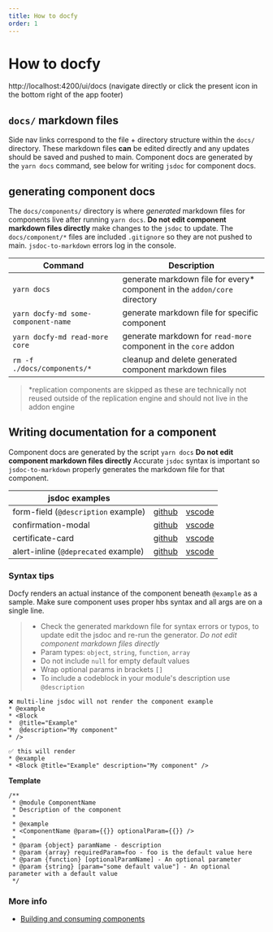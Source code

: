```yaml
---
title: How to docfy
order: 1
---
```


# How to docfy

http://localhost:4200/ui/docs (navigate directly or click the present icon in the bottom right of the app footer)

## `docs/` markdown files

Side nav links correspond to the file + directory structure within the `docs/` directory. These markdown files **can** be edited directly and any updates should be saved and pushed to main. Component docs are generated by the `yarn docs` command, see below for writing `jsdoc` for component docs.

## generating component docs

The `docs/components/` directory is where _generated_ markdown files for components live after running `yarn docs`. **Do not edit component markdown files directly** make changes to the `jsdoc` to update. The `docs/component/*` files are included `.gitignore` so they are not pushed to main. `jsdoc-to-markdown` errors log in the console.

| Command                             | Description                                                                |
| ----------------------------------- | -------------------------------------------------------------------------- |
| `yarn docs`                         | generate markdown file for every\* component in the `addon/core` directory |
| `yarn docfy-md some-component-name` | generate markdown file for specific component                              |
| `yarn docfy-md read-more core`      | generate markdown for `read-more` component in the `core` addon            |
| `rm -f ./docs/components/*`         | cleanup and delete generated component markdown files                      |

> \*replication components are skipped as these are technically not reused outside of the replication engine and should not live in the addon engine

## Writing documentation for a component

Component docs are generated by the script `yarn docs` **Do not edit component markdown files directly**
Accurate `jsdoc` syntax is important so `jsdoc-to-markdown` properly generates the markdown file for that component.

| jsdoc examples                       |                                                                                                            |                                                               |
| ------------------------------------ | ---------------------------------------------------------------------------------------------------------- | ------------------------------------------------------------- |
| form-field (`@description` example)  | [github ](https://github.com/hashicorp/vault/blob/main/ui/lib/core/addon/components/form-field.js)         | [vscode ](../lib/core/addon/components/form-field.js)         |
| confirmation-modal                   | [github ](https://github.com/hashicorp/vault/blob/main/ui/lib/core/addon/components/confirmation-modal.js) | [vscode ](../lib/core/addon/components/confirmation-modal.js) |
| certificate-card                     | [github ](https://github.com/hashicorp/vault/blob/main/ui/lib/core/addon/components/certificate-card.js)   | [vscode ](../lib/core/addon/components/certificate-card.js)   |
| alert-inline (`@deprecated` example) | [github](https://github.com/hashicorp/vault/blob/main/ui/lib/core/addon/components/alert-inline.js)        | [vscode ](../lib/core/addon/components/alert-inline.js)       |

### Syntax tips

Docfy renders an actual instance of the component beneath `@example` as a sample. Make sure component uses proper hbs syntax and all args are on a single line.

> - Check the generated markdown file for syntax errors or typos, to update edit the jsdoc and re-run the generator. _Do not edit component markdown files directly_
> - Param types: `object`, `string`, `function`, `array`
> - Do not include `null` for empty default values
> - Wrap optional params in brackets `[]`
> - To include a codeblock in your module's description use `@description`

```
❌ multi-line jsdoc will not render the component example
* @example
* <Block
*  @title="Example"
*  @description="My component"
* />
```

```
✅ this will render
* @example
* <Block @title="Example" description="My component" />
```

**Template**

```
/**
 * @module ComponentName
 * Description of the component
 *
 * @example
 * <ComponentName @param={{}} optionalParam={{}} />
 *
 * @param {object} paramName - description
 * @param {array} requiredParam=foo - foo is the default value here
 * @param {function} [optionalParamName] - An optional parameter
 * @param {string} [param="some default value"] - An optional parameter with a default value
 */
```

### More info

- [Building and consuming components](./building-components.md)
